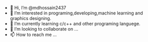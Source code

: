 - 👋 Hi, I’m @mdhossain2437
- 👀 I’m interested in programing,developing,machine learning and graphics designing.
- 🌱 I’m currently learning c/c++ and other programing languege.
- 💞️ I’m looking to collaborate on ...
- 📫 How to reach me ...

<!---
mdhossain2437/mdhossain2437 is a ✨ special ✨ repository because its `README.md` (this file) appears on your GitHub profile.
You can click the Preview link to take a look at your changes.
--->
